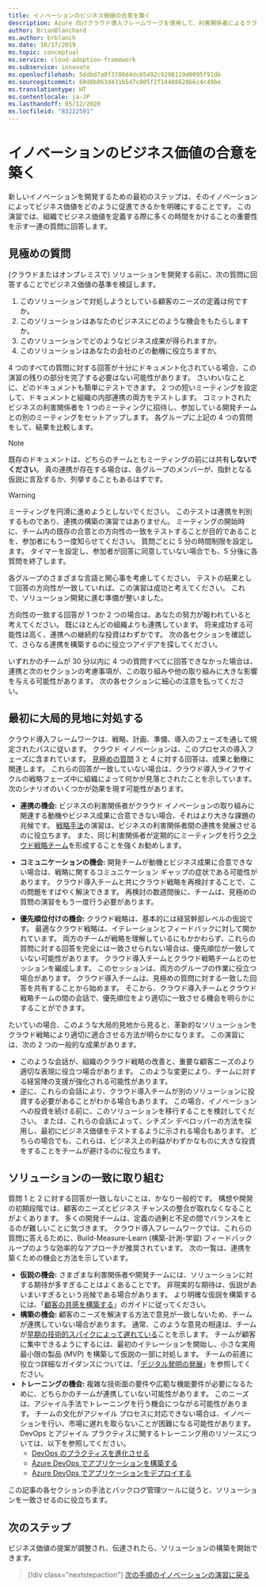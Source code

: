 ```yaml
---
title: イノベーションのビジネス価値の合意を築く
description: Azure 向けクラウド導入フレームワークを使用して、利害関係者によるクラウド イノベーションのビジネス価値の定義に関する合意を築く方法について説明します。
author: BrianBlanchard
ms.author: brblanch
ms.date: 10/17/2019
ms.topic: conceptual
ms.service: cloud-adoption-framework
ms.subservice: innovate
ms.openlocfilehash: 5ddbd7a8f3780d4dc65492c9298119d0095f91db
ms.sourcegitcommit: 60d8b863d431b5d7c005f2f14488620b6c4c49be
ms.translationtype: HT
ms.contentlocale: ja-JP
ms.lasthandoff: 05/12/2020
ms.locfileid: "83222591"
---
```

# <a name="build-consensus-on-the-business-value-of-innovation"></a>イノベーションのビジネス価値の合意を築く

新しいイノベーションを開発するための最初のステップは、そのイノベーションによってビジネス価値をどのように促進できるかを明確にすることです。 この演習では、組織でビジネス価値を定義する際に多くの時間をかけることの重要性を示す一連の質問に回答します。

## <a name="qualifying-questions"></a>見極めの質問

(クラウドまたはオンプレミスで) ソリューションを開発する前に、次の質問に回答することでビジネス価値の基準を検証します。

1. このソリューションで対処しようとしている顧客のニーズの定義は何ですか。
1. このソリューションはあなたのビジネスにどのような機会をもたらしますか。
1. このソリューションでどのようなビジネス成果が得られますか。
1. このソリューションはあなたの会社のどの動機に役立ちますか。

4 つのすべての質問に対する回答が十分にドキュメント化されている場合、この演習の残りの部分を完了する必要はない可能性があります。 さいわいなことに、どのドキュメントも簡単にテストできます。 2 つの短いミーティングを設定して、ドキュメントと組織の内部連携の両方をテストします。 コミットされたビジネスの利害関係者を 1 つのミーティングに招待し、参加している開発チームとの別のミーティングをセットアップします。 各グループに上記の 4 つの質問をして、結果を比較します。

> [!NOTE]
> 既存のドキュメントは、どちらのチームともミーティングの前には共有**しないでください**。 真の連携が存在する場合は、各グループのメンバーが、指針となる仮説に言及するか、列挙することもあるはずです。

<!-- -->

> [!WARNING]
> ミーティングを円滑に進めようとしないでください。 このテストは連携を判別するものであり、連携の構築の演習ではありません。 ミーティングの開始時に、チーム内の既存の合意との方向性の一致をテストすることが目的であることを、参加者にもう一度知らせてください。 質問ごとに 5 分の時間制限を設定します。 タイマーを設定し、参加者が回答に同意していない場合でも、5 分後に各質問を終了します。

各グループのさまざまな言語と関心事を考慮してください。 テストの結果として回答の方向性が一致していれば、この演習は成功と考えてください。 これで、ソリューション開発に進む準備が整いました。

方向性の一致する回答が 1 つか 2 つの場合は、あなたの努力が報われていると考えてください。 既にほとんどの組織よりも連携しています。 将来成功する可能性は高く、連携への継続的な投資はわずかです。 次の各セクションを確認して、さらなる連携を構築するのに役立つアイデアを探してください。

いずれかのチームが 30 分以内に 4 つの質問すべてに回答できなかった場合は、連携と次のセクションの考慮事項が、この取り組みや他の取り組みに大きな影響を与える可能性があります。 次の各セクションに細心の注意を払ってください。

## <a name="address-the-big-picture-first"></a>最初に大局的見地に対処する

クラウド導入フレームワークは、戦略、計画、準備、導入のフェーズを通して規定されたパスに従います。 クラウド イノベーションは、このプロセスの導入フェーズに含まれています。 [見極めの質問](#qualifying-questions) 3 と 4 に対する回答は、成果と動機に関連します。 これらの回答が一致していない場合は、クラウド導入ライフサイクルの戦略フェーズ中に組織によって何かが見落とされたことを示しています。 次のシナリオのいくつかが効果を現す可能性があります。

- **連携の機会:** ビジネスの利害関係者がクラウド イノベーションの取り組みに関連する動機やビジネス成果に合意できない場合、それはより大きな課題の兆候です。 [戦略手法](../strategy/index.md)の演習は、ビジネスの利害関係者間の連携を発展させるのに役立ちます。 また、同じ利害関係者が定期的にミーティングを行う[クラウド戦略チーム](../organize/cloud-strategy.md)を形成することを強くお勧めします。

- **コミュニケーションの機会:** 開発チームが動機とビジネス成果に合意できない場合は、戦略に関するコミュニケーション ギャップの症状である可能性があります。 クラウド導入チームと共にクラウド戦略を再検討することで、この問題をすばやく解決できます。 再検討の数週間後に、チームは、見極めの質問の演習をもう一度行う必要があります。

- **優先順位付けの機会:** クラウド戦略は、基本的には経営幹部レベルの仮説です。 最適なクラウド戦略は、イテレーションとフィードバックに対して開かれています。 両方のチームが戦略を理解しているにもかかわらず、これらの質問に対する回答を完全には一致させられない場合は、優先順位が一致していない可能性があります。 クラウド導入チームとクラウド戦略チームとのセッションを編成します。 このセッションは、両方のグループの作業に役立つ場合があります。 クラウド導入チームは、見極めの質問に対する一致した回答を共有することから始めます。 そこから、クラウド導入チームとクラウド戦略チームの間の会話で、優先順位をより適切に一致させる機会を明らかにすることができます。

たいていの場合、このような大局的見地から見ると、革新的なソリューションをクラウド戦略により適切に適合させる方法が明らかになります。 この演習には、次の 2 つの一般的な成果があります。

- このような会話が、組織のクラウド戦略の改善と、重要な顧客ニーズのより適切な表現に役立つ場合があります。 このような変更により、チームに対する経営陣の支援が強化される可能性があります。
- 逆に、これらの会話により、クラウド導入チームが別のソリューションに投資する必要があることがわかる場合もあります。 この場合、イノベーションへの投資を続ける前に、このソリューションを移行することを検討してください。 または、これらの会話によって、シチズン デベロッパーの方法を採用し、最初にビジネス価値をテストするように示される場合もあります。 どちらの場合でも、これらは、ビジネス上の利益がわずかなものに大きな投資をすることをチームが避けるのに役立ちます。

## <a name="address-solution-alignment"></a>ソリューションの一致に取り組む

質問 1 と 2 に対する回答が一致しないことは、かなり一般的です。 構想や開発の初期段階では、顧客のニーズとビジネス チャンスの整合が取れなくなることがよくあります。 多くの開発チームは、定義の過剰と不足の間でバランスをとるのが難しいことに気づきます。 クラウド導入フレームワークでは、これらの質問に答えるために、Build-Measure-Learn (構築-計測-学習) フィードバック ループのような効率的なアプローチが推奨されています。 次の一覧は、連携を築くための機会と方法を示しています。

- **仮説の機会:** さまざまな利害関係者や開発チームには、ソリューションに対する期待が多すぎることはよくあることです。 非現実的な期待は、仮説があいまいすぎるという兆候である場合があります。 より明確な仮説を構築するには、「[顧客の共感を構築する](./considerations/build.md)」のガイドに従ってください。
- **構築の機会:** 顧客のニーズを解決する方法で意見が一致しないため、チームが連携していない場合があります。 通常、このような意見の相違は、チームが[早期の技術的スパイクによって遅れている](./considerations/build.md#reduce-complexity-and-delay-technical-spikes)ことを示します。 チームが顧客に集中できるようにするには、最初のイテレーションを開始し、小さな実用最小限の製品 (MVP) を構築して仮説の一部に対処します。 チームの前進に役立つ詳細なガイダンスについては、「[デジタル発明の発展](./considerations/invention.md)」を参照してください。
- **トレーニングの機会:** 複雑な技術面の要件や広範な機能要件が必要になるために、どちらかのチームが連携していない可能性があります。 このニーズは、アジャイル手法でトレーニングを行う機会につながる可能性があります。 チームの文化がアジャイル プロセスに対応できない場合は、イノベーションを行い、市場に遅れを取らないことが困難になる可能性があります。 DevOps とアジャイル プラクティスに関するトレーニング用のリソースについては、以下を参照してください。
  - [DevOps のプラクティスを進化させる](https://docs.microsoft.com/learn/paths/evolve-your-devops-practices)
  - [Azure DevOps でアプリケーションを構築する](https://docs.microsoft.com/learn/paths/build-applications-with-azure-devops)
  - [Azure DevOps でアプリケーションをデプロイする](https://docs.microsoft.com/learn/paths/deploy-applications-with-azure-devops)

この記事の各セクションの手法とバックログ管理ツールに従うと、ソリューションを一致させるのに役立ちます。

## <a name="next-steps"></a>次のステップ

ビジネス価値の提案が調整され、伝達されたら、ソリューションの構築を開始できます。

> [!div class="nextstepaction"]
> [次の手順のイノベーションの演習に戻る](./index.md)
